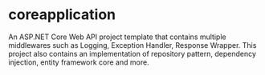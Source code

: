 # coreapplication
An ASP.NET Core Web API project template that contains multiple middlewares such as Logging, Exception Handler, Response Wrapper. This project also contains an implementation of repository pattern, dependency injection, entity framework core and more. 
